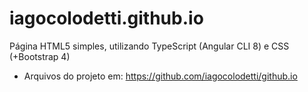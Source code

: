# iagocolodetti.github.io

Página HTML5 simples, utilizando TypeScript (Angular CLI 8) e CSS (+Bootstrap 4)
- Arquivos do projeto em: https://github.com/iagocolodetti/github.io
